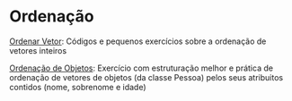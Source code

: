 # Ordenação

[Ordenar Vetor](./OrdenarVetor/): Códigos e pequenos exercícios sobre a ordenação de vetores inteiros

[Ordenação de Objetos](./Pessoa/): Exercício com estruturação melhor e prática de ordenação de vetores de objetos (da classe Pessoa) pelos seus atribuitos contidos (nome, sobrenome e idade)